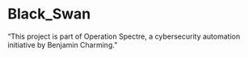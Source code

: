 # Black_Swan
“This project is part of Operation Spectre, a cybersecurity automation initiative by Benjamin Charming.”
